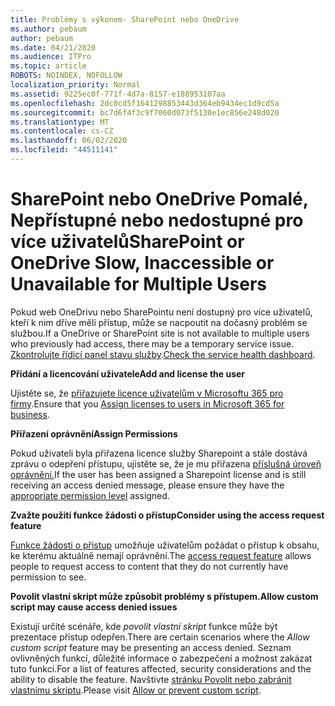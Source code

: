 ```yaml
---
title: Problémy s výkonem- SharePoint nebo OneDrive
ms.author: pebaum
author: pebaum
ms.date: 04/21/2020
ms.audience: ITPro
ms.topic: article
ROBOTS: NOINDEX, NOFOLLOW
localization_priority: Normal
ms.assetid: 9225ec0f-771f-4d7a-8157-e188953107aa
ms.openlocfilehash: 2dc0cd5f1641298853443d364eb9434ec1d9cd5a
ms.sourcegitcommit: bc7d6f4f3c9f7060d073f5130e1ec856e248d020
ms.translationtype: MT
ms.contentlocale: cs-CZ
ms.lasthandoff: 06/02/2020
ms.locfileid: "44511141"
---
```

# <a name="sharepoint-or-onedrive-slow-inaccessible-or-unavailable-for-multiple-users"></a><span data-ttu-id="a3c22-102">SharePoint nebo OneDrive Pomalé, Nepřístupné nebo nedostupné pro více uživatelů</span><span class="sxs-lookup"><span data-stu-id="a3c22-102">SharePoint or OneDrive Slow, Inaccessible or Unavailable for Multiple Users</span></span>

<span data-ttu-id="a3c22-103">Pokud web OneDrivu nebo SharePointu není dostupný pro více uživatelů, kteří k nim dříve měli přístup, může se nacpoutit na dočasný problém se službou.</span><span class="sxs-lookup"><span data-stu-id="a3c22-103">If a OneDrive or SharePoint site is not available to multiple users who previously had access, there may be a temporary service issue.</span></span> <span data-ttu-id="a3c22-104">[Zkontrolujte řídicí panel stavu služby](https://portal.office.com/adminportal/home#/servicehealth).</span><span class="sxs-lookup"><span data-stu-id="a3c22-104">[Check the service health dashboard](https://portal.office.com/adminportal/home#/servicehealth).</span></span>

<span data-ttu-id="a3c22-105">**Přidání a licencování uživatele**</span><span class="sxs-lookup"><span data-stu-id="a3c22-105">**Add and license the user**</span></span>

<span data-ttu-id="a3c22-106">Ujistěte se, že [přiřazujete licence uživatelům v Microsoftu 365 pro firmy](https://docs.microsoft.com/microsoft-365/admin/add-users/add-users).</span><span class="sxs-lookup"><span data-stu-id="a3c22-106">Ensure that you [Assign licenses to users in Microsoft 365 for business](https://docs.microsoft.com/microsoft-365/admin/add-users/add-users).</span></span>


<span data-ttu-id="a3c22-107">**Přiřazení oprávnění**</span><span class="sxs-lookup"><span data-stu-id="a3c22-107">**Assign Permissions**</span></span>

<span data-ttu-id="a3c22-108">Pokud uživateli byla přiřazena licence služby Sharepoint a stále dostává zprávu o odepření přístupu, ujistěte se, že je mu přiřazena [příslušná úroveň oprávnění.](https://docs.microsoft.com/sharepoint/understanding-permission-levels)</span><span class="sxs-lookup"><span data-stu-id="a3c22-108">If the user has been assigned a Sharepoint license and is still receiving an access denied message, please ensure they have the [appropriate permission level](https://docs.microsoft.com/sharepoint/understanding-permission-levels) assigned.</span></span>

<span data-ttu-id="a3c22-109">**Zvažte použití funkce žádosti o přístup**</span><span class="sxs-lookup"><span data-stu-id="a3c22-109">**Consider using the access request feature**</span></span>

<span data-ttu-id="a3c22-110">[Funkce žádosti o přístup](https://support.office.com/article/Set-up-and-manage-access-requests-94B26E0B-2822-49D4-929A-8455698654B3) umožňuje uživatelům požádat o přístup k obsahu, ke kterému aktuálně nemají oprávnění.</span><span class="sxs-lookup"><span data-stu-id="a3c22-110">The [access request feature](https://support.office.com/article/Set-up-and-manage-access-requests-94B26E0B-2822-49D4-929A-8455698654B3) allows people to request access to content that they do not currently have permission to see.</span></span>

<span data-ttu-id="a3c22-111">**Povolit vlastní skript může způsobit problémy s přístupem.**</span><span class="sxs-lookup"><span data-stu-id="a3c22-111">**Allow custom script may cause access denied issues**</span></span>

<span data-ttu-id="a3c22-112">Existují určité scénáře, kde *povolit vlastní skript* funkce může být prezentace přístup odepřen.</span><span class="sxs-lookup"><span data-stu-id="a3c22-112">There are certain scenarios where the *Allow custom script* feature may be presenting an access denied.</span></span> <span data-ttu-id="a3c22-113">Seznam ovlivněných funkcí, důležité informace o zabezpečení a možnost zakázat tuto funkci.</span><span class="sxs-lookup"><span data-stu-id="a3c22-113">For a list of features affected, security considerations and the ability to disable the feature.</span></span> <span data-ttu-id="a3c22-114">Navštivte [stránku Povolit nebo zabránit vlastnímu skriptu](https://docs.microsoft.com/sharepoint/allow-or-prevent-custom-script).</span><span class="sxs-lookup"><span data-stu-id="a3c22-114">Please visit [Allow or prevent custom script](https://docs.microsoft.com/sharepoint/allow-or-prevent-custom-script).</span></span>

